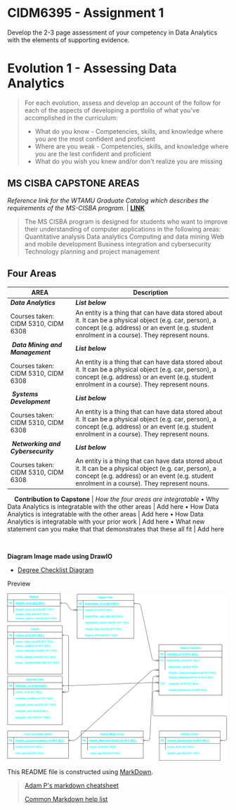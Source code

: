 # CIDM6395 - Assignment 1
Develop the 2-3 page assessment of your competency in Data Analytics with the elements of supporting evidence.  

# Evolution 1 - Assessing Data Analytics

>For each evolution, assess and develop an account of the follow for each of the aspects of developing a portfolio of what you've accomplished in the curriculum:
>    - What do you know - Competencies, skills, and knowledge where you are the most confident and proficient
>    - Where are you weak - Competencies, skills, and knowledge where you are the lest confident and proficient
>    - What do you wish you knew and/or don't realize you are missing


## MS CISBA CAPSTONE AREAS
*Reference link for the WTAMU Graduate Catalog which describes the requirements of the MS-CISBA program.*        | **[LINK](https://catalog.wtamu.edu/preview_program.php?catoid=30&poid=4839&returnto=2643)**

>The MS CISBA program is designed for students who want to improve their understanding of computer applications in the following areas:
>Quantitative analysis
>Data analytics
>Computing and data mining
>Web and mobile development
>Business integration and cybersecurity
>Technology planning and project management

## Four Areas
AREA                      | Description
---                             | ---
***Data Analytics***        | ***List below***
Courses taken: CIDM 5310, CIDM 6308        | An entity is a thing that can have data stored about it. It can be a physical object (e.g. car, person), a concept (e.g. address) or an event (e.g. student enrolment in a course). They represent nouns.
&nbsp;***Data Mining and Management***                 | ***List below***
Courses taken: CIDM 5310, CIDM 6308        | An entity is a thing that can have data stored about it. It can be a physical object (e.g. car, person), a concept (e.g. address) or an event (e.g. student enrolment in a course). They represent nouns.
&nbsp;***Systems Development***                 | ***List below***
Courses taken: CIDM 5310, CIDM 6308        | An entity is a thing that can have data stored about it. It can be a physical object (e.g. car, person), a concept (e.g. address) or an event (e.g. student enrolment in a course). They represent nouns.
&nbsp;***Networking and Cybersecurity***                 | ***List below***
Courses taken: CIDM 5310, CIDM 6308        | An entity is a thing that can have data stored about it. It can be a physical object (e.g. car, person), a concept (e.g. address) or an event (e.g. student enrolment in a course). They represent nouns.
&nbsp;
&nbsp;
**Contribution to Capstone**                 | *How the four areas are integratable*
•	Why Data Analytics is integratable with the other areas       | Add here
•	How Data Analytics is integratable with the other areas       | Add here
•	How Data Analytics is integratable with your prior work       | Add here
•	What new statement can you make that that demonstrates that these all fit       | Add here
&nbsp;

&nbsp;

**Diagram Image made using DrawIO**
* [Degree Checklist Diagram](https://github.com/m3gan-m/CIDM-6325/blob/e5bd5f1a884cbb889b2867e947d09ad55da1710b/Assignments/degreechecklist/Assignment%202%20Modeling.drawio) 

Preview

![myimage-alt-tag](https://github.com/m3gan-m/CIDM-6325/blob/06135ce2f99b222cf9e59f719f29b857d0d4de1c/Assignments/degreechecklist/Assignment%202%20Modeling.drawio.png)

This README file is constructed using [MarkDown](https://www.markdownguide.org/basic-syntax).
>[Adam P's markdown cheatsheet]([https://commonmark.org/help/](https://github.com/adam-p/markdown-here/wiki/Markdown-Cheatsheet)https://github.com/adam-p/markdown-here/wiki/Markdown-Cheatsheet)
>
>[Common Markdown help list]([https://commonmark.org/help/](https://commonmark.org/help/)https://commonmark.org/help/)
